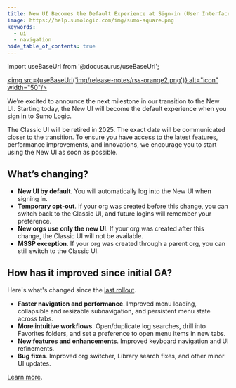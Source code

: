 ```yaml
---
title: New UI Becomes the Default Experience at Sign-in (User Interface)
image: https://help.sumologic.com/img/sumo-square.png
keywords:
  - ui
  - navigation
hide_table_of_contents: true    
---
```


import useBaseUrl from '@docusaurus/useBaseUrl';

<a href="https://help.sumologic.com/release-notes-service/rss.xml"><img src={useBaseUrl('img/release-notes/rss-orange2.png')} alt="icon" width="50"/></a>

We’re excited to announce the next milestone in our transition to the New UI. Starting today, the New UI will become the default experience when you sign in to Sumo Logic.

The Classic UI will be retired in 2025. The exact date will be communicated closer to the transition. To ensure you have access to the latest features, performance improvements, and innovations, we encourage you to start using the New UI as soon as possible.

## What’s changing?

* **New UI by default**. You will automatically log into the New UI when signing in.  
* **Temporary opt-out**. If your org was created before this change, you can switch back to the Classic UI, and future logins will remember your preference.  
* **New orgs use only the new UI**. If your org was created after this change, the Classic UI will not be available.  
* **MSSP exception**. If your org was created through a parent org, you can still switch to the Classic UI.

## How has it improved since initial GA?

Here's what's changed since the [last rollout](/release-notes-service/2024/12/31/#september-19-2024-user-interface).

* **Faster navigation and performance**. Improved menu loading, collapsible and resizable subnavigation, and persistent menu state across tabs.  
* **More intuitive workflows**. Open/duplicate log searches, drill into Favorites folders, and set a preference to open menu items in new tabs.  
* **New features and enhancements**. Improved keyboard navigation and UI refinements.  
* **Bug fixes**. Improved org switcher, Library search fixes, and other minor UI updates.

[Learn more](/docs/get-started/sumo-logic-ui).
